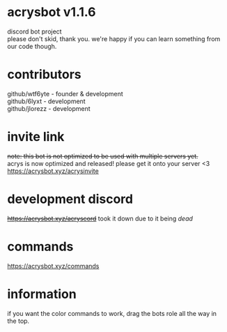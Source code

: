 # acrysbot v1.1.6
discord bot project  
please don't skid, thank you. we're happy if you can learn something from our code though.

# contributors

github/wtf6yte - founder & development  
github/6lyxt - development  
github/jlorezz - development

# invite link

~~note: this bot is not optimized to be used with multiple servers yet.~~  
acrys is now optimized and released! please get it onto your server <3  
https://acrysbot.xyz/acrysinvite

# development discord

~~https://acrysbot.xyz/acryscord~~
took it down due to it being *dead*

# commands

https://acrysbot.xyz/commands  

# information

if you want the color commands to work, drag the bots role all the way in the top.
